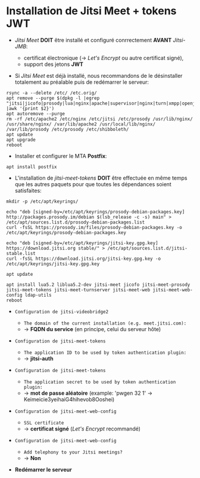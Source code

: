 # Installation de Jitsi Meet + tokens JWT

  * *Jitsi Meet* **DOIT** être installé et configuré conrrectement **AVANT** *Jitsi-JMB*:
    * certificat électronique (-> *Let's Encrypt* ou autre certificat signé),
    * support des jetons **JWT**

  * Si *Jitsi Meet* est déjà installé, nous recommandons de le désinstaller totalement au préalable puis de redémarrer le serveur:
```
rsync -a --delete /etc/ /etc.orig/
apt remove --purge $(dpkg -l |egrep "jitsi|jicofo|prosody|lua|nginx|apache|supervisor|nginx|turn|xmpp|openjdk|shibb" |awk '{print $2}')
apt autoremove --purge
rm -rf /etc/apache2 /etc/nginx /etc/jitsi /etc/prosody /usr/lib/nginx/ /usr/share/nginx/ /var/lib/apache2 /usr/local/lib/nginx/ /var/lib/prosody /etc/prosody /etc/shibboleth/
apt update
apt upgrade
reboot
```

  * Installer et configurer le MTA **Postfix**:
```
apt install postfix
```

  * L'installation de *jitsi-meet-tokens* **DOIT** être effectuée en même temps que les autres paquets pour que toutes les dépendances soient satisfaites:
```
mkdir -p /etc/apt/keyrings/

echo "deb [signed-by=/etc/apt/keyrings/prosody-debian-packages.key] http://packages.prosody.im/debian $(lsb_release -c -s) main" > /etc/apt/sources.list.d/prosody-debian-packages.list
curl -fsSL https://prosody.im/files/prosody-debian-packages.key -o /etc/apt/keyrings/prosody-debian-packages.key

echo "deb [signed-by=/etc/apt/keyrings/jitsi-key.gpg.key] https://download.jitsi.org stable/" > /etc/apt/sources.list.d/jitsi-stable.list
curl -fsSL https://download.jitsi.org/jitsi-key.gpg.key -o /etc/apt/keyrings/jitsi-key.gpg.key

apt update

apt install lua5.2 liblua5.2-dev jitsi-meet jicofo jitsi-meet-prosody jitsi-meet-tokens jitsi-meet-turnserver jitsi-meet-web jitsi-meet-web-config ldap-utils
reboot
```

  * `Configuration de jitsi-videobridge2`
    * `The domain of the current installation (e.g. meet.jitsi.com):`
    * -> **FQDN du service** (en principe, celui du serveur hôte)

  * `Configuration de jitsi-meet-tokens`
    * `The application ID to be used by token authentication plugin:`
    * -> **jitsi-auth**

  * `Configuration de jitsi-meet-tokens`
    * `The application secret to be used by token authentication plugin:`
    * -> **mot de passe aléatoire** (example: 'pwgen 32 1' -> Keimeicie3yeihaiG4hihevob8Ooshei)

  * `Configuration de jitsi-meet-web-config`
    * `SSL certificate`
    * -> **certificat signé** (*Let's Encrypt* recommandé)

  * `Configuration de jitsi-meet-web-config`
    * `Add telephony to your Jitsi meetings?`
    * -> **Non**

  * **Redémarrer le serveur**
